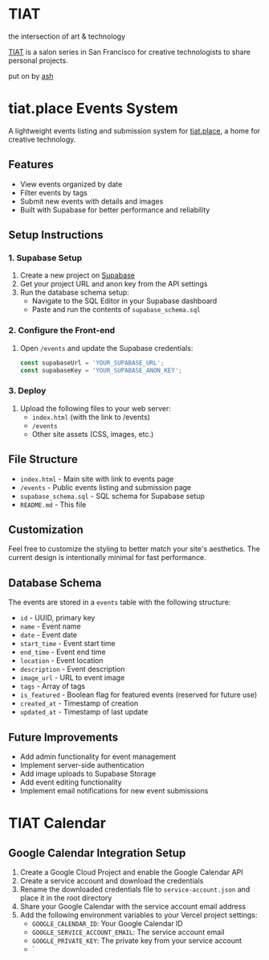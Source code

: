 # TIAT
the intersection of art &amp; technology

[TIAT](https://ashherr.github.io/tiat/) is a salon series in San Francisco for creative technologists to share personal projects.

put on by [ash](https://imempowa.com/)

# tiat.place Events System

A lightweight events listing and submission system for [tiat.place](http://tiat.place), a home for creative technology.

## Features

- View events organized by date
- Filter events by tags
- Submit new events with details and images
- Built with Supabase for better performance and reliability

## Setup Instructions

### 1. Supabase Setup

1. Create a new project on [Supabase](https://supabase.com/)
2. Get your project URL and anon key from the API settings
3. Run the database schema setup:
   - Navigate to the SQL Editor in your Supabase dashboard
   - Paste and run the contents of `supabase_schema.sql`

### 2. Configure the Front-end

1. Open `/events` and update the Supabase credentials:
   ```javascript
   const supabaseUrl = 'YOUR_SUPABASE_URL';
   const supabaseKey = 'YOUR_SUPABASE_ANON_KEY';
   ```

### 3. Deploy

1. Upload the following files to your web server:
   - `index.html` (with the link to /events)
   - `/events`
   - Other site assets (CSS, images, etc.)

## File Structure

- `index.html` - Main site with link to events page
- `/events` - Public events listing and submission page
- `supabase_schema.sql` - SQL schema for Supabase setup
- `README.md` - This file

## Customization

Feel free to customize the styling to better match your site's aesthetics. The current design is intentionally minimal for fast performance.

## Database Schema

The events are stored in a `events` table with the following structure:

- `id` - UUID, primary key
- `name` - Event name
- `date` - Event date
- `start_time` - Event start time
- `end_time` - Event end time
- `location` - Event location
- `description` - Event description
- `image_url` - URL to event image
- `tags` - Array of tags
- `is_featured` - Boolean flag for featured events (reserved for future use)
- `created_at` - Timestamp of creation
- `updated_at` - Timestamp of last update

## Future Improvements

- Add admin functionality for event management
- Implement server-side authentication
- Add image uploads to Supabase Storage
- Add event editing functionality
- Implement email notifications for new event submissions

# TIAT Calendar

## Google Calendar Integration Setup

1. Create a Google Cloud Project and enable the Google Calendar API
2. Create a service account and download the credentials
3. Rename the downloaded credentials file to `service-account.json` and place it in the root directory
4. Share your Google Calendar with the service account email address
5. Add the following environment variables to your Vercel project settings:
   - `GOOGLE_CALENDAR_ID`: Your Google Calendar ID
   - `GOOGLE_SERVICE_ACCOUNT_EMAIL`: The service account email
   - `GOOGLE_PRIVATE_KEY`: The private key from your service account
   - `